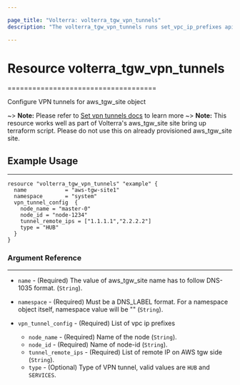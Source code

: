 ```yaml
---

page_title: "Volterra: volterra_tgw_vpn_tunnels"
description: "The volterra_tgw_vpn_tunnels runs set_vpc_ip_prefixes api on aws_tgw_site"

---
```


Resource volterra_tgw_vpn_tunnels
=================================

====================================

Configure VPN tunnels for aws_tgw_site object

~> **Note:** Please refer to [Set vpn tunnels docs](https://docs.cloud.f5.com/docs/api/views-aws-tgw-site#operation/ves.io.schema.views.aws_tgw_site.CustomAPI.SetVPNTunnels) to learn more ~> **Note:** This resource works well as part of Volterra's aws_tgw_site site bring up terraform script. Please do not use this on already provisioned aws_tgw_site site.

Example Usage
-------------

---

```hcl
resource "volterra_tgw_vpn_tunnels" "example" {
  name            = "aws-tgw-site1"
  namespace       = "system"
  vpn_tunnel_config  {
    node_name = "master-0"
    node_id = "node-1234"
    tunnel_remote_ips = ["1.1.1.1","2.2.2.2"]
    type = "HUB"
  }
}

```

### Argument Reference

---

-	`name` - (Required) The value of aws_tgw_site name has to follow DNS-1035 format. (`String`).

-	`namespace` - (Required) Must be a DNS_LABEL format. For a namespace object itself, namespace value will be "" (`String`).

-	`vpn_tunnel_config` - (Required) List of vpc ip prefixes

	-	`node_name` - (Required) Name of the node (`String`).
	-	`node_id` - (Required) Name of node-id (`String`).
	-	`tunnel_remote_ips` - (Required) List of remote IP on AWS tgw side (`String`).
	-	`type` - (Optional) Type of VPN tunnel, valid values are `HUB` and `SERVICES`.
